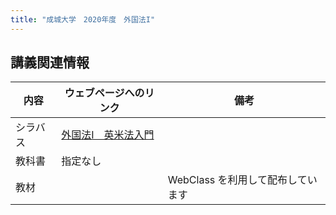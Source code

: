 ```yaml
---
title: "成城大学　2020年度　外国法I"
---
```




## 講義関連情報

|内容|ウェブページへのリンク|備考|
|--|--|--|
|シラバス|[外国法Ⅰ　英米法入門][syllabus]| |
|教科書|指定なし| |
|教材| | WebClass を利用して配布しています|

[syllabus]: https://cs.seijo.ac.jp/campusweb/campussquare.do?_flowId=SYW0703010-flow&nendo=2020&jscd=81&jcd=4580&locale=ja_JP

<!--
[material]: 
-->
